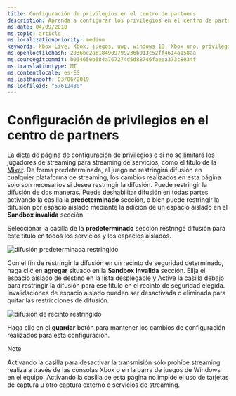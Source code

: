 ```yaml
---
title: Configuración de privilegios en el centro de partners
description: Aprenda a configurar los privilegios en el centro de partners
ms.date: 04/09/2018
ms.topic: article
ms.localizationpriority: medium
keywords: Xbox Live, Xbox, juegos, uwp, windows 10, Xbox uno, privilegios, centro de partners
ms.openlocfilehash: 2036be2a6184909799236b013c52ff4614a158aa
ms.sourcegitcommit: b034650b684a767274d5d88746faeea373c8e34f
ms.translationtype: MT
ms.contentlocale: es-ES
ms.lasthandoff: 03/06/2019
ms.locfileid: "57612480"
---
```

# <a name="configure-privileges-in-partner-center"></a>Configuración de privilegios en el centro de partners

La dicta de página de configuración de privilegios o si no se limitará los jugadores de streaming para streaming de servicios, como el título de la [Mixer](https://mixer.com/). De forma predeterminada, el juego no restringirá difusión en cualquier plataforma de streaming, los cambios realizados en esta página solo son necesarios si desea restringir la difusión. Puede restringir la difusión de dos maneras. Puede deshabilitar difusión en todas partes activando la casilla la **predeterminado** sección, o bien puede restringir la difusión por espacio aislado mediante la adición de un espacio aislado en el **Sandbox invalida** sección.

Seleccionar la casilla de la **predeterminado** sección restringe difusión para este título en todos los servicios y los espacios aislados.

![difusión predeterminada restringido](../../images/dev-center/privileges/default-privileges-check.JPG)

Con el fin de restringir la difusión en un recinto de seguridad determinado, haga clic en **agregar** situado en la **Sandbox invalida** sección. Elija el espacio aislado de destino en la lista desplegable y Active la casilla debajo para restringir la difusión para ese título en el recinto de seguridad elegida. Invalidaciones de espacio aislado pueden ser desactivada o eliminada para quitar las restricciones de difusión.

![difusión de recinto restringido](../../images/dev-center/privileges/sandbox-privileges-check.JPG)

Haga clic en el **guardar** botón para mantener los cambios de configuración realizados para esta configuración.

> [!NOTE]
> Activando la casilla para desactivar la transmisión sólo prohíbe streaming realiza a través de las consolas Xbox o en la barra de juegos de Windows en el equipo. Activando la casilla de esta página no impide el uso de tarjetas de captura u otro captura externo o servicios de streaming.